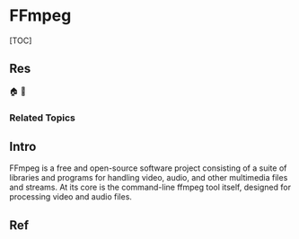 # FFmpeg

[TOC]



## Res
🏠 
🚧 


### Related Topics



## Intro
FFmpeg is a free and open-source software project consisting of a suite of libraries and programs for handling video, audio, and other multimedia files and streams. At its core is the command-line ffmpeg tool itself, designed for processing video and audio files.



## Ref
